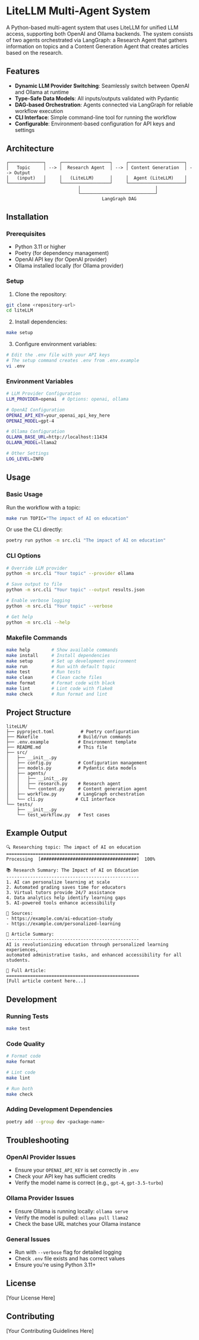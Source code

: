 # LiteLLM Multi-Agent System

A Python-based multi-agent system that uses LiteLLM for unified LLM access, supporting both OpenAI and Ollama backends. The system consists of two agents orchestrated via LangGraph: a Research Agent that gathers information on topics and a Content Generation Agent that creates articles based on the research.

## Features

- **Dynamic LLM Provider Switching**: Seamlessly switch between OpenAI and Ollama at runtime
- **Type-Safe Data Models**: All inputs/outputs validated with Pydantic
- **DAG-based Orchestration**: Agents connected via LangGraph for reliable workflow execution
- **CLI Interface**: Simple command-line tool for running the workflow
- **Configurable**: Environment-based configuration for API keys and settings

## Architecture

```
┌─────────────┐     ┌──────────────────┐     ┌─────────────────────┐
│   Topic     │ --> │  Research Agent  │ --> │ Content Generation  │ --> Output
│   (input)   │     │   (LiteLLM)      │     │  Agent (LiteLLM)    │
└─────────────┘     └──────────────────┘     └─────────────────────┘
                           │                            │
                           └────────────────────────────┘
                                    LangGraph DAG
```

## Installation

### Prerequisites

- Python 3.11 or higher
- Poetry (for dependency management)
- OpenAI API key (for OpenAI provider)
- Ollama installed locally (for Ollama provider)

### Setup

1. Clone the repository:
```bash
git clone <repository-url>
cd liteLLM
```

2. Install dependencies:
```bash
make setup
```

3. Configure environment variables:
```bash
# Edit the .env file with your API keys
# The setup command creates .env from .env.example
vi .env
```

### Environment Variables

```bash
# LLM Provider Configuration
LLM_PROVIDER=openai  # Options: openai, ollama

# OpenAI Configuration
OPENAI_API_KEY=your_openai_api_key_here
OPENAI_MODEL=gpt-4

# Ollama Configuration  
OLLAMA_BASE_URL=http://localhost:11434
OLLAMA_MODEL=llama2

# Other Settings
LOG_LEVEL=INFO
```

## Usage

### Basic Usage

Run the workflow with a topic:
```bash
make run TOPIC="The impact of AI on education"
```

Or use the CLI directly:
```bash
poetry run python -m src.cli "The impact of AI on education"
```

### CLI Options

```bash
# Override LLM provider
python -m src.cli "Your topic" --provider ollama

# Save output to file
python -m src.cli "Your topic" --output results.json

# Enable verbose logging
python -m src.cli "Your topic" --verbose

# Get help
python -m src.cli --help
```

### Makefile Commands

```bash
make help        # Show available commands
make install     # Install dependencies
make setup       # Set up development environment
make run         # Run with default topic
make test        # Run tests
make clean       # Clean cache files
make format      # Format code with black
make lint        # Lint code with flake8
make check       # Run format and lint
```

## Project Structure

```
liteLLM/
├── pyproject.toml          # Poetry configuration
├── Makefile               # Build/run commands
├── .env.example           # Environment template
├── README.md              # This file
├── src/
│   ├── __init__.py
│   ├── config.py          # Configuration management
│   ├── models.py          # Pydantic data models
│   ├── agents/
│   │   ├── __init__.py
│   │   ├── research.py    # Research agent
│   │   └── content.py     # Content generation agent
│   ├── workflow.py        # LangGraph orchestration
│   └── cli.py            # CLI interface
└── tests/
    ├── __init__.py
    └── test_workflow.py   # Test cases
```

## Example Output

```
🔍 Researching topic: The impact of AI on education
==================================================
Processing  [####################################]  100%

📚 Research Summary: The Impact of AI on Education
--------------------------------------------------
1. AI can personalize learning at scale
2. Automated grading saves time for educators
3. Virtual tutors provide 24/7 assistance
4. Data analytics help identify learning gaps
5. AI-powered tools enhance accessibility

📌 Sources:
- https://example.com/ai-education-study
- https://example.com/personalized-learning

📝 Article Summary:
--------------------------------------------------
AI is revolutionizing education through personalized learning experiences, 
automated administrative tasks, and enhanced accessibility for all students.

📄 Full Article:
==================================================
[Full article content here...]
```

## Development

### Running Tests

```bash
make test
```

### Code Quality

```bash
# Format code
make format

# Lint code
make lint

# Run both
make check
```

### Adding Development Dependencies

```bash
poetry add --group dev <package-name>
```

## Troubleshooting

### OpenAI Provider Issues
- Ensure your `OPENAI_API_KEY` is set correctly in `.env`
- Check your API key has sufficient credits
- Verify the model name is correct (e.g., `gpt-4`, `gpt-3.5-turbo`)

### Ollama Provider Issues
- Ensure Ollama is running locally: `ollama serve`
- Verify the model is pulled: `ollama pull llama2`
- Check the base URL matches your Ollama instance

### General Issues
- Run with `--verbose` flag for detailed logging
- Check `.env` file exists and has correct values
- Ensure you're using Python 3.11+

## License

[Your License Here]

## Contributing

[Your Contributing Guidelines Here]